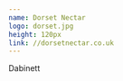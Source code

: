 ```yaml
---
name: Dorset Nectar
logo: dorset.jpg
height: 120px
link: //dorsetnectar.co.uk
---
```

<ul style="list-style-type:none; margin:0; padding:0;">
  <li>Dabinett</li>
</ul>

